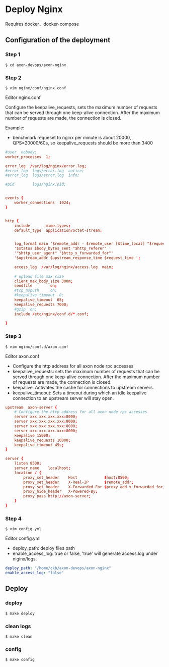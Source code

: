 # Deploy Nginx
Requires docker、docker-compose

## Configuration of the deployment
### Step 1
```shell
$ cd axon-devops/axon-nginx
```
### Step 2
```shell
$ vim nginx/conf/nginx.conf 
```

Editor nginx.conf

Configure the keepalive_requests, sets the maximum number of requests that can be served through one keep-alive connection. After the maximum number of requests are made, the connection is closed.

Example: 
- benchmark requeset to nginx per minute is about 20000, QPS=20000/60s, so keepalive_requests should be more than 3400
  
```conf
#user  nobody;
worker_processes  1;

error_log  /var/log/nginx/error.log;
#error_log  logs/error.log  notice;
#error_log  logs/error.log  info;

#pid        logs/nginx.pid;


events {
    worker_connections  1024;
}


http {
    include       mime.types;
    default_type  application/octet-stream;


    log_format main '$remote_addr - $remote_user [$time_local] "$request" '
    '$status $body_bytes_sent "$http_referer" '
    '"$http_user_agent" "$http_x_forwarded_for"'
    '$upstream_addr $upstream_response_time $request_time ';

    access_log  /var/log/nginx/access.log  main;
    
    # upload file max size
    client_max_body_size 300m;
    sendfile        on;
    #tcp_nopush     on;
    #keepalive_timeout  0;
    keepalive_timeout  65;
    keepalive_requests 7000;
    #gzip  on;
    include /etc/nginx/conf.d/*.conf;
    
}                                              
```

### Step 3
```shell
$ vim nginx/conf.d/axon.conf 
```

Editor axon.conf

- Configure the http address for all axon node rpc accesses
- keepalive_requests: sets the maximum number of requests that can be served through one keep-alive connection. After the maximum number of requests are made, the connection is closed. 
- keepalive: Activates the cache for connections to upstream servers.
- keepalive_timeout: Sets a timeout during which an idle keepalive connection to an upstream server will stay open.

```conf
upstream  axon-server {     
    # Configure the http address for all axon node rpc accesses
    server xxx.xxx.xxx.xxx:8000;
    server xxx.xxx.xxx.xxx:8000;
    server xxx.xxx.xxx.xxx:8000;
    server xxx.xxx.xxx.xxx:8000;
    keepalive 15000;
    keepalive_requests 10000;
    keepalive_timeout 45s;
}

server {
    listen 8500;
    server_name    localhost;
    location / {
        proxy_set_header    Host            $host:8500;
        proxy_set_header    X-Real-IP       $remote_addr;
        proxy_set_header    X-Forwarded-For $proxy_add_x_forwarded_for;
        proxy_hide_header   X-Powered-By;
        proxy_pass http://axon-server;    
    }
}                                                      
```

### Step 4
```shell
$ vim config.yml 
```
Editor config.yml 

- deploy_path: deploy files path
- enable_access_log: true or false, 'true' will  generate access.log under niginx/logs.

```yml
deploy_path: "/home/ckb/axon-devops/axon-nginx"
enable_access_log: "false"                                 
```

## Deploy
### deploy
```shell
$ make deploy 
```


### clean logs 
```shell
$ make clean
```

### config 
```shell
$ make config
```
